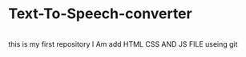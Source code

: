# Text-To-Speech-converter
<br>
this is my first repository
I Am add HTML CSS AND JS FILE useing git